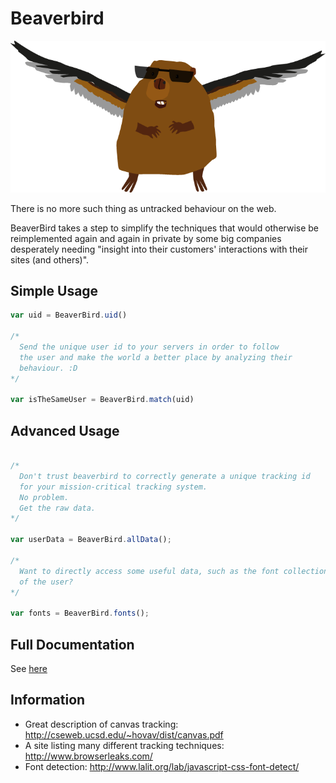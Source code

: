 Beaverbird
========

![Always there, tracking you](https://raw.githubusercontent.com/AlexanderSelzer/beaverbird/master/beaverbird.png)

There is no more such thing as untracked behaviour on the web.

BeaverBird takes a step to simplify the techniques that would otherwise be reimplemented again and again
in private by some big companies desperately needing "insight into their customers' interactions with their sites (and others)".

## Simple Usage

```JavaScript
var uid = BeaverBird.uid()

/*
  Send the unique user id to your servers in order to follow
  the user and make the world a better place by analyzing their
  behaviour. :D
*/

var isTheSameUser = BeaverBird.match(uid)
```

## Advanced Usage

```JavaScript

/*
  Don't trust beaverbird to correctly generate a unique tracking id
  for your mission-critical tracking system.
  No problem.
  Get the raw data.
*/

var userData = BeaverBird.allData();

/*
  Want to directly access some useful data, such as the font collection
  of the user?
*/

var fonts = BeaverBird.fonts();
```

## Full Documentation

See [here](https://github.com/AlexanderSelzer/BeaverBird/blob/master/docs/BeaverBird.md)

## Information

* Great description of canvas tracking: http://cseweb.ucsd.edu/~hovav/dist/canvas.pdf
* A site listing many different tracking techniques: http://www.browserleaks.com/
* Font detection: http://www.lalit.org/lab/javascript-css-font-detect/

